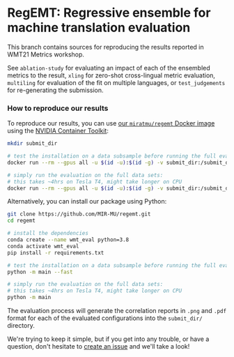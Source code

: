 # RegEMT: Regressive ensemble for machine translation evaluation

This branch contains sources for reproducing the results reported in WMT21
Metrics workshop.

See `ablation-study` for evaluating an impact of each of the ensembled metrics
to the result, `xling` for zero-shot cross-lingual metric evaluation,
`multiling` for evaluation of the fit on multiple languages, or
`test_judgements` for re-generating the submission.

### How to reproduce our results

To reproduce our results, you can use [our `miratmu/regemt` Docker
image][docker] using the [NVIDIA Container Toolkit][nvidia-docker]:

```sh
mkdir submit_dir

# test the installation on a data subsample before running the full evaluation process:
docker run --rm --gpus all -u $(id -u):$(id -g) -v submit_dir:/submit_dir miratmu/regemt --fast

# simply run the evaluation on the full data sets:
# this takes ~4hrs on Tesla T4, might take longer on CPU
docker run --rm --gpus all -u $(id -u):$(id -g) -v submit_dir:/submit_dir miratmu/regemt
```

Alternatively, you can install our package using Python:

```sh
git clone https://github.com/MIR-MU/regemt.git
cd regemt

# install the dependencies
conda create --name wmt_eval python=3.8
conda activate wmt_eval
pip install -r requirements.txt

# test the installation on a data subsample before running the full evaluation process:
python -m main --fast

# simply run the evaluation on the full data sets:
# this takes ~4hrs on Tesla T4, might take longer on CPU
python -m main
```

The evaluation process will generate the correlation reports in `.png` and
`.pdf` format for each of the evaluated configurations into the `submit_dir/`
directory.

We're trying to keep it simple, but if you get into any trouble, or have a
question, don't hesitate to [create an issue][issues] and we'll take a look!

 [docker]: https://hub.docker.com/r/miratmu/regemt
 [nvidia-docker]: https://github.com/NVIDIA/nvidia-docker
 [issues]: https://github.com/MIR-MU/regemt/issues
